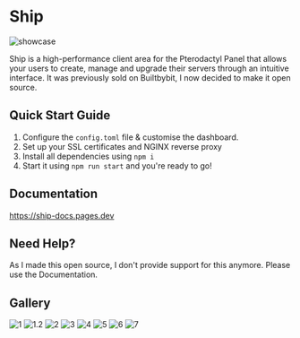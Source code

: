 # Ship

![showcase](https://builtbybit.com/attachments/bildschirmfoto-2024-12-28-um-00-25-34-png.864348/?variant=display)

Ship is a high-performance client area for the Pterodactyl Panel that allows your users to create, manage and upgrade their servers through an intuitive interface. It was previously sold on Builtbybit, I now decided to make it open source.


## Quick Start Guide

1. Configure the `config.toml` file & customise the dashboard.
2. Set up your SSL certificates and NGINX reverse proxy
3. Install all dependencies using `npm i`
4. Start it using `npm run start` and you're ready to go!

## Documentation
https://ship-docs.pages.dev


## Need Help?
As I made this open source, I don't provide support for this anymore. Please use the Documentation.

## Gallery
![1](https://builtbybit.com/attachments/bildschirmfoto-2024-12-15-um-01-24-45-png.857495/?variant=display)
![1.2](https://builtbybit.com/attachments/bildschirmfoto-2024-12-19-um-15-32-35-png.859833/?variant=display)
![2](https://builtbybit.com/attachments/bildschirmfoto-2024-12-15-um-01-25-02-png.857499/?variant=display)
![3](https://builtbybit.com/attachments/bildschirmfoto-2024-12-15-um-01-25-18-png.857500/?variant=display)
![4](https://builtbybit.com/attachments/bildschirmfoto-2024-12-15-um-01-25-38-png.857501/?variant=display)
![5](https://builtbybit.com/attachments/bildschirmfoto-2024-12-16-um-14-50-16-png.858616/?variant=display)
![6](https://builtbybit.com/attachments/bildschirmfoto-2024-12-16-um-14-51-05-png.858617/?variant=display)
![7](https://builtbybit.com/attachments/bildschirmfoto-2024-12-26-um-14-47-58-png.863550/?variant=display)
